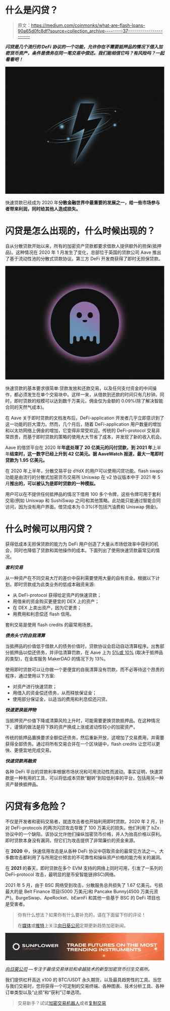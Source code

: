 # 什么是闪贷？

> 原文：<https://medium.com/coinmonks/what-are-flash-loans-90a65d0fc8df?source=collection_archive---------37----------------------->

***闪贷是几个流行的 DeFi 协议的一个功能，允许你在不需要抵押品的情况下借入加密货币资产，条件是债务在同一笔交易中偿还。我们能相信它吗？有风险吗？一起看看吧！***

![](img/5b83a765ba5b5a9c00d74948e7282e80.png)

快速贷款已经成为 2020 年**分散金融世界中最重要的发展之一，给一些市场参与者带来利润，同时给其他人造成损失。**

# **闪贷是怎么出现的，什么时候出现的？**

自从分散贷款开始以来，所有的加密资产贷款都要求借款人提供额外的担保(抵押品)。这种情况在 2020 年 1 月发生了变化，总部位于英国的贷款公司 Aave 推出了基于流动性池的分散式贷款协议。第三方 DeFi 开发商获得了即时无担保贷款。

![](img/f1393f11c7044d888f2f5d4b5464635e.png)

快速贷款的基本要求很简单:贷款发放和还款交易，以及任何支付资金的中间操作，都必须发生在单个交易块中。这样一来，从借款到还款的时间只有几秒钟。同时，即时贷款的规模可以达到数千万美元，佣金仅为金额的 0.09%(除了解决智能合同的天然气成本)。

在 Aave 关于即时贷款的文档发布后，DeFi-application 开发者几乎立即意识到了这一功能的巨大潜力。然而，几个月后，随着 DeFi-application 用户数量的增加和以太坊网络上佣金的增加，它变得非常受欢迎。传统的 DeFi-protocol 交易非常昂贵，而基于即时贷款的策略的使用大大节省了成本，并发现了新的收入机会。

Aave 的借贷平台在 2020 年**年底处理了 20 亿美元的闪付贷款，到 2021 年**上半年**结束时，这一数字已经上升到 42 亿美元。据 AaveWatch 报道，最大一笔即时贷款为 1.95 亿美元。**

在 2020 年上半年，分散交易平台 dYdX 的用户可以使用闪贷功能。flash swaps 功能是由流行的分散式加密货币交易所 Uniswap 在 v2 协议版本中于 2021 年 5 月**推出的，可以被认为是即时贷款的一种模拟。**

用户可以在不提供任何抵押品的情况下借用 100 多个令牌，这些令牌可用于套利交易(例如 Uniswap 和 SushiSwap 之间)和其他策略。此功能只能通过智能合同访问，因为没有用户界面。借贷成本为 0.3%(不包括汽油费和 Uniswap 佣金)。

# **什么时候可以用闪贷？**

获得低成本无担保贷款的能力为 DeFi 用户创造了大量从市场低效率中获利的机会，同时也降低了贷款和其他操作的成本。下面列出了使用快速贷款最常见的情况。

***套利交易***

从一种资产在不同交易大厅的差价中获利需要使用大量的自有资金。根据以下计划，即时贷款成为此类业务的低成本融资来源:

*   从 DeFi-protocol 获得给定资产的快速贷款；
*   用借来的资金购买更便宜的 DEX 上的资产；
*   在 DEX 上卖出资产，因为它更贵；
*   用费用和利息偿还 flash 信用。

套利交易是使用 flash credits 的最常用场景。

***债务头寸的自我清算***

当抵押品的价值低于借款人的债务价值时，贷款协议会启动自动清算程序。出售部分抵押品以偿还债务，并评估清算罚款，在 Aave 上为 [5%或 10%](https://docs.aave.com/risk/asset-risk/risk-parameters) (取决于抵押品的类型)，在金库服务 MakerDAO 的情况下为 13%。

使用即时贷款可以让你做一个更便宜的自我清算没有罚款，而不必等待这个昂贵的程序，通过使用以下方案:

*   对资产进行快速贷款；
*   用借入的资金偿还债务，从而释放保证金；
*   使用部分保证金，以适当的费用和利息偿还闪贷。

***快速更换抵押物***

当抵押资产价值下降或清算风险上升时，可能需要更换贷款抵押品。在这种情况下，谨慎的做法是将下跌的资产换成上涨或波动性较小的加密资产。

传统的抵押品置换要求全额偿还债务，然后重新开放，这增加了交易费用，并需要获得全部债务。通过将所有交易合并在一个区块链中，flash credits 让您可以更快、更便宜地完成交易。

***快速贷款再融资***

各种 DeFi 平台的贷款利率根据市场状况和可用流动性而波动。事实证明，快速贷款是一种有用的工具，可以将低成本贷款“翻转”到较低利率的平台，包括用另一种资产替换抵押品。

# **闪贷有多危险？**

不仅是开发者和密码交易者，就连攻击者也开始利用即时贷款。2020 年 2 月，针对 DeFi-protocols 的两次闪贷攻击导致了 100 万美元的损失。他们利用了 bZx 协议中的一个缺陷，该协议允许他们操纵加密货币价格，并人为抬高价格以获利。即时贷款本身没有漏洞，但它们为攻击提供了非常廉价的资金来源。

在 **2020** 中，快速信用攻击是从各种 DeFi 协议中窃取资金的最常见方法之一。大多数攻击都利用了与所用定价预言的不可靠性和操纵资产价格的能力有关的漏洞。

在 **2021** 的春天，即时贷款在多个 EVM 支持的网络上同时可用，引发了一系列的 DeFi-protocol 攻击，最明显的是币安智能链(BSC)网络。

2021 年 5 月，由于 BSC 网络受到攻击，分散服务总共损失了 1.67 亿美元。亏损最大的是 Belt Finance 项目(5000 万美元)和 Pancake Bunny(4500 万美元资产)。BurgeSwap、ApeRocket、bEarnFi 和其他一些基于 BSC 的 DeFi 项目也是受害者。

> 你有什么想法？如果你有什么要补充的，请在下面留下你的评论！
> 
> 在[媒体](/@SunflowerCorpAdmin)或[推特](https://mobile.twitter.com/sunflower_corp)上关注[向日葵公司](https://sunflowercorp.com/)定期更新趋势加密新闻。

![](img/8c571db8f50a1ea82567d3de13f95703.png)

[*向日葵公司*](https://sunflowercorp.com/) *—专注于最佳交易体验和卓越技术的新型加密货币衍生交易所。*

我们提供杠杆高达 x100 的 BTC/USDT 永久期货，以及最具趋势性的工具。当您与我们交易时，您将获得一个可定制的交易终端、各种图表、技术分析工具、各种订单类型以及“止损”和“获利”订单选项。

> 交易新手？试试[加密交易机器人](/coinmonks/crypto-trading-bot-c2ffce8acb2a)或者[复制交易](/coinmonks/top-10-crypto-copy-trading-platforms-for-beginners-d0c37c7d698c)